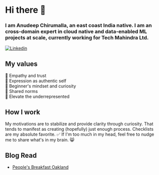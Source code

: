 #   Hi there 👋

### I am Anudeep Chirumalla, an east coast India native. I am an cross-domain expert in cloud native and data-enabled ML projects at scale, currently working for Tech Mahindra Ltd.


<a href="https://www.linkedin.com/in/chirumallaURL/" target="_blank"><img src="https://img.shields.io/badge/-chirumallaa-blue?style=flat-square&logo=Linkedin&logoColor=white" alt="Linkedin"></a> 

## My values
💖 Empathy and trust<br>
🌟 Expression as authentic self<br>
🍏 Beginner's mindset and curiosity<br>
🙌 Shared norms<br>
🚀 Elevate the underrepresented

## How I work
My motivations are to stabilize and provide clarity through curiosity. That tends to manifest as creating (hopefully) just enough process. Checklists are my absolute favorite. ✅ If I'm too much in my head, feel free to nudge me to share what's in my brain. 😸


## Blog Read
- [People's Breakfast Oakland](https://www.twitter.com/travelcommelair)






